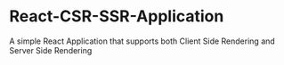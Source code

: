 # React-CSR-SSR-Application
A simple React Application that supports both Client Side Rendering and Server Side Rendering
